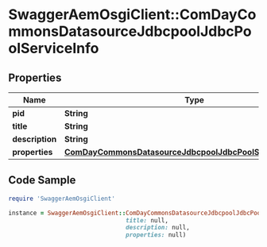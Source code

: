 # SwaggerAemOsgiClient::ComDayCommonsDatasourceJdbcpoolJdbcPoolServiceInfo

## Properties

Name | Type | Description | Notes
------------ | ------------- | ------------- | -------------
**pid** | **String** |  | [optional] 
**title** | **String** |  | [optional] 
**description** | **String** |  | [optional] 
**properties** | [**ComDayCommonsDatasourceJdbcpoolJdbcPoolServiceProperties**](ComDayCommonsDatasourceJdbcpoolJdbcPoolServiceProperties.md) |  | [optional] 

## Code Sample

```ruby
require 'SwaggerAemOsgiClient'

instance = SwaggerAemOsgiClient::ComDayCommonsDatasourceJdbcpoolJdbcPoolServiceInfo.new(pid: null,
                                 title: null,
                                 description: null,
                                 properties: null)
```


